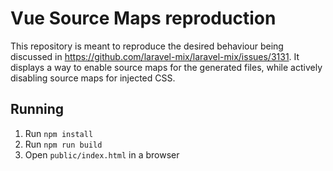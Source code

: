 # Vue Source Maps reproduction

This repository is meant to reproduce the desired behaviour being discussed in https://github.com/laravel-mix/laravel-mix/issues/3131. It displays a way to enable source maps for the generated files, while actively disabling source maps for injected CSS.

## Running

1. Run `npm install`
2. Run `npm run build`
3. Open `public/index.html` in a browser
